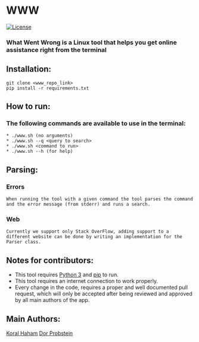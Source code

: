 # WWW
[![License](https://img.shields.io/badge/License-MIT-red.svg)](https://www.mit.edu/~amini/LICENSE.md)
### What Went Wrong is a Linux tool that helps you get online assistance right from the terminal

## Installation:
    git clone <www_repo_link>
    pip install -r requirements.txt

## How to run:
  ### The following commands are available to use in the terminal:
    * ./www.sh (no arguments)
    * ./www.sh --q <query to search>
    * ./www.sh <command to run>
    * ./www.sh --h (for help)

## Parsing:
  ### Errors
    When running the tool with a given command the tool parses the command and the error message (from stderr) and runs a search.

  ### Web
    Currently we support only Stack OverFlow, adding support to a different website can be done by writing an implementation for the Parser class.

## Notes for contributors:
* This tool requires [Python 3](https://www.python.org/downloads/) and [pip](https://pypi.org/project/pip/) to run.
* This tool requires an internet connection to work properly.
* Every change in the code, requires a proper and well documented pull request, which will only be accepted after being reviewed and approved by all main authors of the app.

## Main Authors:
[Koral Haham](https://github.com/The-Kor) [Dor Probstein](https://github.com/dorpro13)
